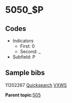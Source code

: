 # 5050\_$P

## Codes

-   Indicators
    -   First: 0
    -   Second: \_
-   Subfield: P

## Sample bibs

11202267 [Quicksearch](https://search.library.yale.edu/catalog/11202267) [VXWS](http://prodorbis.library.yale.edu:7014/vxws/GetHoldingsService?bibId=11202267)

**Parent topic:**[505](../../tags/505/505.md)

